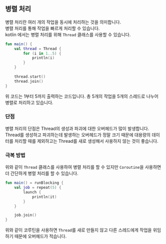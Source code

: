 ## 병렬 처리

병렬 처리란 여러 개의 작업을 동시에 처리하는 것을 의미합니다.  
병렬 처리를 통해 작업을 빠르게 처리할 수 있습니다.  
kotlin 에서는 병렬 처리를 위해 `Thread` 클래스를 사용할 수 있습니다.

```kotlin
fun main() {
    val thread = Thread {
        for (i in 1..5) {
            println(i)
        }
    }
  
    thread.start()
    thread.join()
}
```

위 코드는 1부터 5까지 출력하는 코드입니다.
총 5개의 작업을 5개의 스레드로 나누어 병렬로 처리하고 있습니다.

### 단점 
병렬 처리의 단점은 Thread의 생성과 파괴에 대한 오버헤드가 많이 발생합니다.
Thread를 생성하고 파괴하는데 발생하는 오버헤드가 정말 크기 때문에 대용량의 데이터를 처리할 때를 제외하고는 Thread를 새로 생성해서 사용하지 않는 것이 좋습니다.

### 극복 방법
위와 같이 `Thread` 클래스를 사용하여 병렬 처리를 할 수 있지만 `Coroutine`을 사용하면 더 간단하게 병렬 처리를 할 수 있습니다.
```kotlin
fun main() = runBlocking {
    val job = repeat(5) {
        launch {
            println(it)
        }
    }

    job.join()
}
```

위와 같이 코루틴을 사용하면 `Thread`를 새로 만들지 않고 다른 스레드에게 작업을 위임하기 때문에 오버헤드가 적습니다.